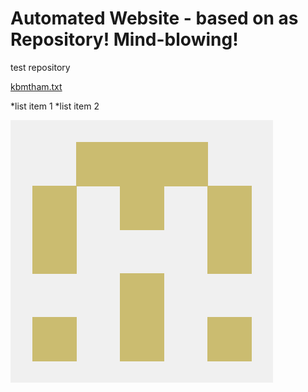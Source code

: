 # Automated Website - based on as Repository! Mind-blowing!
test repository

[kbmtham.txt](kbmtham.txt)

*list item 1
*list item 2

![](71802481.png)
